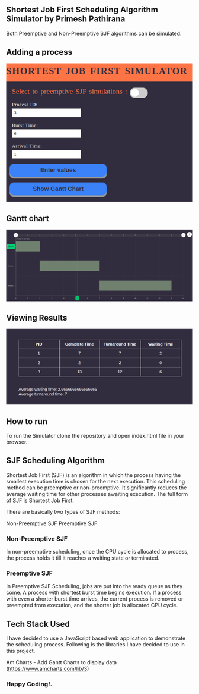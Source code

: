 ## Shortest Job First Scheduling Algorithm Simulator by Primesh Pathirana

 Both Preemptive and Non-Preemptive SJF algorithms can be simulated. 

## Adding a process
![](https://github.com/PrimeshShamilka/Shortest-job-first-simulator/blob/resources/s1.png)
## Gantt chart
![](https://github.com/PrimeshShamilka/Shortest-job-first-simulator/blob/resourrces/s2.png)
## Viewing Results
![](https://github.com/PrimeshShamilka/Shortest-job-first-simulator/blob/resources/s3.png)


## How to run

To run the Simulator clone the repository and open index.html file in your browser.


## SJF Scheduling Algorithm

Shortest Job First (SJF) is an algorithm in which the process having the smallest execution time is chosen for the next execution. This scheduling method can be preemptive or non-preemptive. It significantly reduces the average waiting time for other processes awaiting execution. The full form of SJF is Shortest Job First.

There are basically two types of SJF methods:

Non-Preemptive SJF
Preemptive SJF

### Non-Preemptive SJF
In non-preemptive scheduling, once the CPU cycle is allocated to process, the process holds it till it reaches a waiting state or terminated.

### Preemptive SJF
In Preemptive SJF Scheduling, jobs are put into the ready queue as they come. A process with shortest burst time begins execution. If a process with even a shorter burst time arrives, the current process is removed or preempted from execution, and the shorter job is allocated CPU cycle.

## Tech Stack Used

I have decided to use a JavaScript based web application to demonstrate the scheduling process. Following is the libraries I have decided to use in this project.

Am Charts	 - Add Gantt Charts to display data (https://www.amcharts.com/lib/3)

### Happy Coding!.


